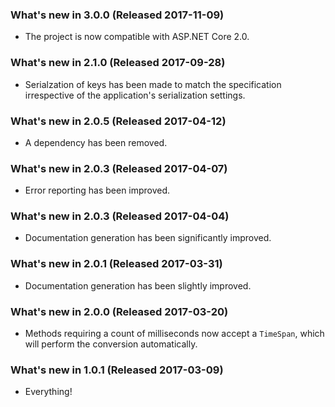 ### What's new in 3.0.0 (Released 2017-11-09)

* The project is now compatible with ASP.NET Core 2.0.

### What's new in 2.1.0 (Released 2017-09-28)

* Serialzation of keys has been made to match the specification irrespective of the application's serialization settings.

### What's new in 2.0.5 (Released 2017-04-12)

* A dependency has been removed.

### What's new in 2.0.3 (Released 2017-04-07)

* Error reporting has been improved.

### What's new in 2.0.3 (Released 2017-04-04)

* Documentation generation has been significantly improved.

### What's new in 2.0.1 (Released 2017-03-31)

* Documentation generation has been slightly improved.

### What's new in 2.0.0 (Released 2017-03-20)

* Methods requiring a count of milliseconds now accept a `TimeSpan`, which will perform the conversion automatically.

### What's new in 1.0.1 (Released 2017-03-09)

* Everything!
